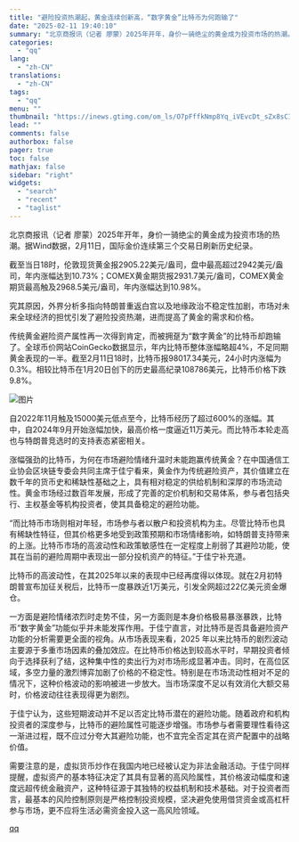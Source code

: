 ```yaml
---
title: "避险投资热潮起，黄金连续创新高，“数字黄金”比特币为何跑输了"
date: "2025-02-11 19:40:10"
summary: "北京商报讯（记者 廖蒙）2025年开年，身价一骑绝尘的黄金成为投资市场的热潮。据Wind数据，2月1..."
categories:
  - "qq"
lang:
  - "zh-CN"
translations:
  - "zh-CN"
tags:
  - "qq"
menu: ""
thumbnail: "https://inews.gtimg.com/om_ls/O7pFffkNmp8Yq_iVEvcDt_sZx8sCIBG3akQMNq5h4A3a8AA_640360/0"
lead: ""
comments: false
authorbox: false
pager: true
toc: false
mathjax: false
sidebar: "right"
widgets:
  - "search"
  - "recent"
  - "taglist"
---
```


北京商报讯（记者 廖蒙）2025年开年，身价一骑绝尘的黄金成为投资市场的热潮。据Wind数据，2月11日，国际金价连续第三个交易日刷新历史纪录。

截至当日18时，伦敦现货黄金报2905.22美元/盎司，盘中最高超过2942美元/盎司，年内涨幅达到10.73%；COMEX黄金期货报2931.7美元/盎司，COMEX黄金期货最高触及2968.5美元/盎司，年内涨幅达到10.98%。

究其原因，外界分析多指向特朗普重返白宫以及地缘政治不稳定性加剧，市场对未来全球经济的担忧引发了避险投资热潮，进而提高了黄金的需求和价格。

传统黄金避险资产属性再一次得到肯定，而被拥趸为“数字黄金”的比特币却跑输了。全球币价网站CoinGecko数据显示，年内比特币整体涨幅略超4%，不足同期黄金表现的一半。截至2月11日18时，比特币报98017.34美元，24小时内涨幅为0.3%。相较比特币在1月20日创下的历史最高纪录108786美元，比特币价格下跌9.8%。

![图片](https://inews.gtimg.com/om_bt/OEO4KAew0f6PSQSdoFaQDGiy3_jFfI5gwAvWHJX_jxISQAA/641)

自2022年11月触及15000美元低点至今，比特币经历了超过600%的涨幅。其中，自2024年9月开始涨幅加快，最高价格一度逼近11万美元。而比特币本轮走高也与特朗普竞选时的支持表态紧密相关。

涨幅强劲的比特币，为何在市场避险情绪升温时未能跑赢传统黄金？在中国通信工业协会区块链专委会共同主席于佳宁看来，黄金作为传统避险资产，其价值建立在数千年的货币史和稀缺性基础之上，具有相对稳定的供给机制和深厚的市场流动性。黄金市场经过数百年发展，形成了完善的定价机制和交易体系，参与者包括央行、主权基金等机构投资者，使其具备稳定的避险功能。

“而比特币市场则相对年轻，市场参与者以散户和投资机构为主。尽管比特币也具有稀缺性特征，但其价格更多地受到政策预期和市场情绪影响，如特朗普支持带来的上涨。比特币市场的高波动性和政策敏感性在一定程度上削弱了其避险功能，使其在当前的避险周期中表现出一部分投机资产的特征。”于佳宁补充道。

比特币的高波动性，在其2025年以来的表现中已经再度得以体现。就在2月初特朗普宣布加征关税后，比特币一度暴跌近1万美元，引发全网超过22亿美元资金爆仓。

一方面是避险情绪浓烈时走势不佳，另一方面则是本身价格极易暴涨暴跌，比特币“数字黄金”功能似乎并未能发挥作用。于佳宁直言，对比特币是否具备避险资产功能的分析需要更全面的视角。从市场表现来看，2025 年以来比特币的剧烈波动主要源于多重市场因素的叠加效应。在比特币价格达到较高水平时，早期投资者倾向于选择获利了结，这种集中性的卖出行为对市场形成显著冲击。同时，在高位区域，多空力量的激烈博弈加剧了价格的不稳定性。特别是在市场流动性相对不足的情况下，这种价格波动的影响被进一步放大。当市场深度不足以有效消化大额交易时，价格波动往往表现得更为剧烈。

于佳宁认为，这些短期波动并不足以否定比特币潜在的避险功能。随着政府和机构投资者的深度参与，比特币的避险属性可能逐步增强。市场参与者需要理性看待这一渐进过程，既不应过分夸大其避险功能，也不宜完全否定其在资产配置中的战略价值。

需要注意的是，虚拟货币炒作在我国内地已经被认定为非法金融活动。于佳宁同样提醒，虚拟资产的基本特征决定了其具有显著的高风险属性，其价格波动幅度和速度远超传统金融资产，这种特征源于其独特的权益机制和技术基础。对于投资者而言，最基本的风险控制原则是严格控制投资规模，坚决避免使用借贷资金或高杠杆参与市场，更不应将生活必需资金投入这一高风险领域。

[qq](https://new.qq.com/rain/a/20250211A07V8V00)
